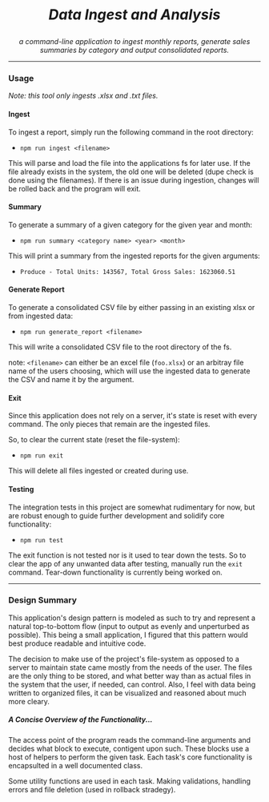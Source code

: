 # **_<p align=center>Data Ingest and Analysis</p>_**

_<p align=center>a command-line application to ingest monthly reports, generate sales summaries by category and output consolidated reports.</p>_

---

### Usage

_Note: this tool only ingests .xlsx and .txt files._

#### Ingest

To ingest a report, simply run the following command in the root directory:

- `npm run ingest <filename>`

This will parse and load the file into the applications fs for later use. If the file already exists in the system, the old one will be deleted (dupe check is done using the filenames). If there is an issue during ingestion, changes will be rolled back and the program will exit.

#### Summary

To generate a summary of a given category for the given year and month:

- `npm run summary <category name> <year> <month>`

This will print a summary from the ingested reports for the given arguments:

- `Produce - Total Units: 143567, Total Gross Sales: 1623060.51`


#### Generate Report

To generate a consolidated CSV file by either passing in an existing xlsx or from ingested data:

- `npm run generate_report <filename>`

This will write a consolidated CSV file to the root directory of the fs. 

note: `<filename>` can either be an excel file (`foo.xlsx`) or an arbitray file name of the users choosing, which will use the ingested data to generate the CSV and name it by the argument.

#### Exit

Since this application does not rely on a server, it's state is reset with every command. The only pieces that remain are the ingested files. 

So, to clear the current state (reset the file-system):

- `npm run exit`

This will delete all files ingested or created during use.

#### Testing

The integration tests in this project are somewhat rudimentary for now, but are robust enough to guide further development and solidify core functionality:

- `npm run test`

The exit function is not tested nor is it used to tear down the tests. So to clear the app of any unwanted data after testing, manually run the `exit` command. Tear-down functionality is currently being worked on.

------------

### Design Summary

This application's design pattern is modeled as such to try and represent a natural top-to-bottom flow (input to output as evenly and unperturbed as possible). This being a small application, I figured that this pattern would best produce readable and intuitive code. 

The decision to make use of the project's file-system as opposed to a server to maintain state came mostly from the needs of the user. The files are the only thing to be stored, and what better way than as actual files in the system that the user, if needed, can control. Also, I feel with data being written to organized files, it can be visualized and reasoned about much more cleary.

##### A Concise Overview of the Functionality...

The access point of the program reads the command-line arguments and decides what block to execute, contigent upon such. These blocks use a host of helpers to perform the given task. Each task's core functionality is encapsulted in a well documented class.

Some utility functions are used in each task. Making validations, handling errors and file deletion (used in rollback stradegy).
